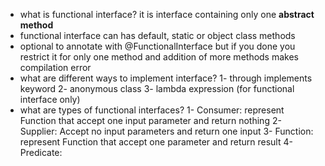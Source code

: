 - what is functional interface? it is interface containing only one **abstract method**
- functional interface can has default, static or object class methods
- optional to annotate with @FunctionalInterface but if you done you restrict it for only one method and addition of more methods makes compilation error
- what are different ways to implement interface?
   1- through implements keyword
   2- anonymous class
   3- lambda expression (for functional interface only)
- what are types of functional interfaces?
  1- Consumer: represent Function that accept one input parameter and return nothing
  2- Supplier: Accept no input parameters and return one input
  3- Function: represent Function that accept one parameter and return result
  4- Predicate: 